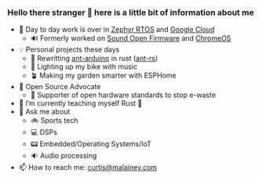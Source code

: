 ### Hello there stranger 👋 here is a little bit of information about me

- 👷 Day to day work is over in [Zephyr RTOS](https://github.com/zephyrproject-rtos/zephyr/) and [Google Cloud](https://cloud.google.com/)
  - 🔊 Formerly worked on [Sound Open Firmware](https://github.com/search?o=desc&q=org%3Athesofproject+cujomalainey&s=created&type=Issues) and [ChromeOS](https://chromium-review.googlesource.com/q/cujomalainey)
- 💡 Personal projects these days
  - 🦀 Rewritting [ant-arduino](https://github.com/cujomalainey/ant-arduino) in rust ([ant-rs](https://github.com/cujomalainey/ant-rs))
  - 🚥 Lighting up my bike with music
  - 🪴 Making my garden smarter with ESPHome
- 💯 Open Source Advocate
  - 🔧 Supporter of open hardware standards to stop e-waste 
- 🌱 I’m currently teaching myself Rust 🦀
- 💬 Ask me about
  - 🚲 Sports tech
  - 💻 DSPs
  - 📟 Embedded/Operating Systems/IoT
  - 🔉 Audio processing
- 📫 How to reach me: curtis@malainey.com
